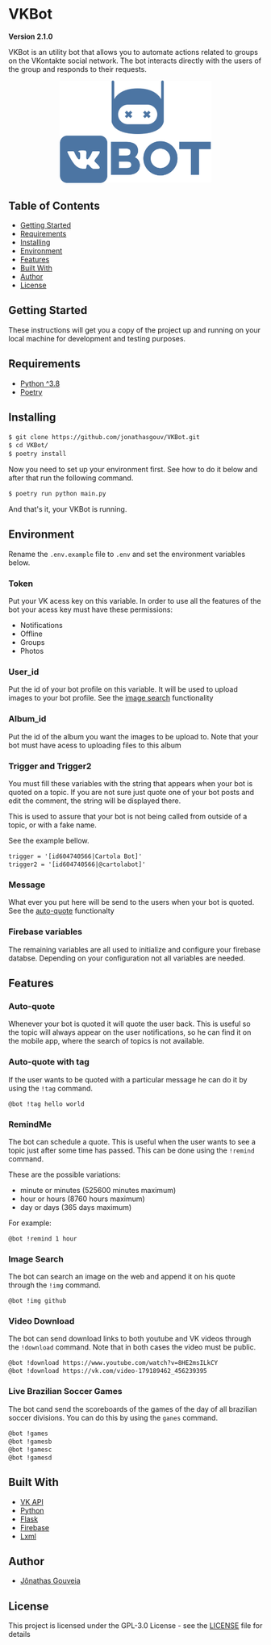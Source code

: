 # VKBot
**Version 2.1.0**

VKBot is an utility bot that allows you to automate actions related to groups on the VKontakte social network. The bot interacts directly with the users of the group and responds to their requests.

<p align="center">
  <img src="assets/logo.png" width=300>
</p>

## Table of Contents
* [Getting Started](#getting-started)
* [Requirements](#requirements)
* [Installing](#installing)
* [Environment](#environment)
* [Features](#overview)
* [Built With](#built-with)
* [Author](#author)
* [License](#license)

## Getting Started
These instructions will get you a copy of the project up and running on your local machine for development and testing purposes.

## Requirements
* [Python ^3.8](https://www.python.org/downloads/)
* [Poetry](https://python-poetry.org/docs/)

## Installing
```bash
$ git clone https://github.com/jonathasgouv/VKBot.git
$ cd VKBot/
$ poetry install
```
Now you need to set up your environment first. See how to do it below and after that run the following command.
```bash
$ poetry run python main.py
```
And that's it, your VKBot is running.

## Environment
Rename the `.env.example` file to `.env` and set the environment variables below.

### Token
Put your VK acess key on this variable. In order to use all the features of the bot your acess key must have these permissions:
* Notifications
* Offline
* Groups
* Photos

### User_id
Put the id of your bot profile on this variable. It will be used to upload images to your bot profile. See the [image search](#image-search) functionality

### Album_id
Put the id of the album you want the images to be upload to. Note that your bot must have acess to uploading files to this album

### Trigger and Trigger2
You must fill these variables with the string that appears when your bot is quoted on a topic. If you are not sure just quote one of your bot posts and edit the comment, the string will be displayed there.

This is used to assure that your bot is not being called from outside of a topic, or with a fake name.

See the example bellow.
```env
trigger = '[id604740566|Cartola Bot]'
trigger2 = '[id604740566|@cartolabot]'
```

### Message
What ever you put here will be send to the users when your bot is quoted. See the [auto-quote](#auto-quote) functionalty

### Firebase variables
The remaining variables are all used to initialize and configure your firebase databse. Depending on your configuration not all variables are needed. 


## Features
### Auto-quote
Whenever your bot is quoted it will quote the user back. This is useful so the topic will always appear on the user notifications, so he can find it on the mobile app, where the search of topics is not available.

### Auto-quote with tag
If the user wants to be quoted with a particular message he can do it by using the `!tag` command.
```
@bot !tag hello world
```

### RemindMe
The bot can schedule a quote. This is useful when the user wants to see a topic just after some time has passed. This can be done using the `!remind` command.

These are the possible variations:
* minute or minutes (525600 minutes maximum)
* hour or hours (8760 hours maximum)
* day or days (365 days maximum)

For example:
```
@bot !remind 1 hour
```

### Image Search
The bot can search an image on the web and append it on his quote through the `!img` command.
```
@bot !img github
```

### Video Download
The bot can send download links to both youtube and VK videos through the `!download` command. Note that in both cases the video must be public.
```
@bot !download https://www.youtube.com/watch?v=8HE2msILkCY
@bot !download https://vk.com/video-179189462_456239395
```

### Live Brazilian Soccer Games
The bot cand send the scoreboards of the games of the day of all brazilian soccer divisions. You can do this by using the `ganes` command.
```
@bot !games
@bot !gamesb
@bot !gamesc
@bot !gamesd
```

## Built With
* [VK API](https://vk.com/dev/methods)
* [Python](https://www.python.org/)
* [Flask](https://flask.palletsprojects.com/en/1.1.x/)
* [Firebase](https://firebase.google.com/)
* [Lxml](https://lxml.de/)

## Author
* [Jônathas Gouveia](https://github.com/jonathasgouv/)

## License
This project is licensed under the  GPL-3.0 License - see the [LICENSE](https://github.com/jonathasgouv/VKBot/blob/master/LICENSE) file for details
